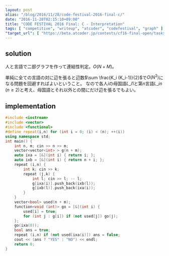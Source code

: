 ```yaml
---
layout: post
alias: "/blog/2016/11/28/code-festival-2016-final-c/"
date: "2016-11-28T02:15:10+09:00"
title: "CODE FESTIVAL 2016 Final: C - Interpretation"
tags: [ "competitive", "writeup", "atcoder", "codefestival", "graph" ]
"target_url": [ "https://beta.atcoder.jp/contests/cf16-final-open/tasks/codefestival_2016_final_c" ]
---
```


## solution

人と言語で二部グラフを作って連結性判定。$O(N + M)$。

単純に全ての言語の対に辺を張ると辺数$\sum \frac{K_i (K_i-1)}{2}$で$O(N^2)$になる問題を回避すればよいということ。
なので各人$i$の母国語$L\_{i1}$と第$n$言語$L\_{in}$ ($n \ge 2$)と考え、母国語とそれ以外との間にだけ辺を張るでもよい。

## implementation

``` c++
#include <iostream>
#include <vector>
#include <functional>
#define repeat(i,n) for (int i = 0; (i) < (n); ++(i))
using namespace std;
int main() {
    int n, m; cin >> n >> m;
    vector<vector<int> > g(n + m);
    auto ixa = [&](int i) { return i; };
    auto ixb = [&](int i) { return n + i; };
    repeat (i,n) {
        int k; cin >> k;
        repeat (j,k) {
            int l; cin >> l; -- l;
            g[ixa(i)].push_back(ixb(l));
            g[ixb(l)].push_back(ixa(i));
        }
    }
    vector<bool> used(n + m);
    function<void (int)> go = [&](int i) {
        used[i] = true;
        for (int j : g[i]) if (not used[j]) go(j);
    };
    go(ixa(0));
    bool ans = true;
    repeat (i,n) if (not used[ixa(i)]) ans = false;
    cout << (ans ? "YES" : "NO") << endl;
    return 0;
}
```
